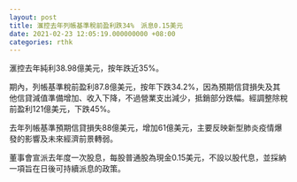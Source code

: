 ```yaml
---
layout: post
title: 滙控去年列帳基準稅前盈利跌34%　派息0.15美元
date: 2021-02-23 12:05:19.000000000 +08:00
categories: rthk
---
```


滙控去年純利38.98億美元，按年跌近35%。

期內，列帳基準稅前盈利87.8億美元，按年下跌34.2%，因為預期信貸損失及其他信貸減值準備增加、收入下降，不過營業支出減少，抵銷部分跌幅。經調整除稅前盈利121億美元，下跌45%。

去年列帳基準預期信貸損失88億美元，增加61億美元，主要反映新型肺炎疫情爆發的影響及未來經濟前景轉弱。

董事會宣派去年度一次股息，每股普通股為現金0.15美元，不設以股代息，並採納一項旨在日後可持續派息的政策。
